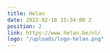```yaml
---
title: Helan
date: 2022-02-16 15:34:00 Z
position: 2
link: https://www.helan.be/nl/
logo: "/uploads/logo-helan.png"
---
```


